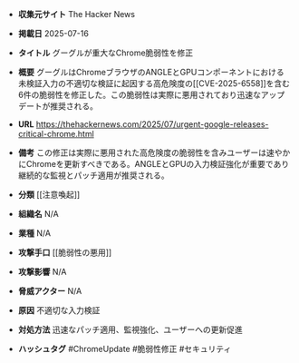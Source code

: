 - **収集元サイト**
The Hacker News

- **掲載日**
2025-07-16

- **タイトル**
グーグルが重大なChrome脆弱性を修正

- **概要**
グーグルはChromeブラウザのANGLEとGPUコンポーネントにおける未検証入力の不適切な検証に起因する高危険度の[[CVE-2025-6558]]を含む6件の脆弱性を修正した。この脆弱性は実際に悪用されており迅速なアップデートが推奨される。

- **URL**
https://thehackernews.com/2025/07/urgent-google-releases-critical-chrome.html

- **備考**
この修正は実際に悪用された高危険度の脆弱性を含みユーザーは速やかにChromeを更新すべきである。ANGLEとGPUの入力検証強化が重要であり継続的な監視とパッチ適用が推奨される。

- **分類**
[[注意喚起]]

- **組織名**
N/A

- **業種**
N/A

- **攻撃手口**
[[脆弱性の悪用]]

- **攻撃影響**
N/A

- **脅威アクター**
N/A

- **原因**
不適切な入力検証

- **対処方法**
迅速なパッチ適用、監視強化、ユーザーへの更新促進

- **ハッシュタグ**
#ChromeUpdate #脆弱性修正 #セキュリティ
